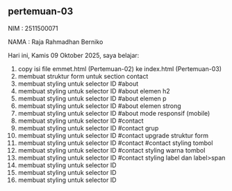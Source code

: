 ﻿## pertemuan-03

NIM : 2511500071<br>

NAMA : Raja Rahmadhan Berniko<br>

Hari ini, Kamis 09 Oktober 2025, saya belajar:
<ol>
  <li>copy isi file emmet.html (Pertemuan-02) ke index.html (Pertemuan-03)</li>
  <li>membuat struktur form untuk section contact</li>
  <li>membuat styling untuk selector ID #about</li>
  <li>membuat styling untuk selector ID #about elemen h2</li>
  <li>membuat styling untuk selector ID #about elemen p</li>
  <li>membuat styling untuk selector ID #about elemen strong</li>
  <li>membuat styling untuk selector ID #about mode responsif (mobile)</li>
  <li>membuat styling untuk selector ID #contact</li>
  <li>membuat styling untuk selector ID #contact grup</li>
  <li>membuat styling untuk selector ID #contact upgrade struktur form</li>
  <li>membuat styling untuk selector ID #contact #contact styling tombol</li>
  <li>membuat styling untuk selector ID #contact styling warna tombol</li>
  <li>membuat styling untuk selector ID #contact styling label dan label>span</li>
  <li>membuat styling untuk selector ID
  <li>membuat styling untuk selector ID
  <li>membuat styling untuk selector ID
</ol>